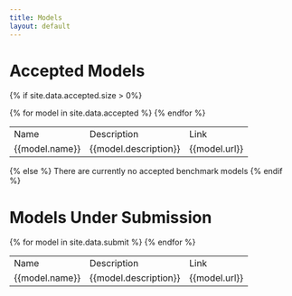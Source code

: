 ```yaml
---
title: Models
layout: default
---
```


# Accepted Models

{% if site.data.accepted.size > 0%}
<table class="decoratedtable">
	<tr>
		<td>Name</td>
		<td>Description</td>
		<td>Link</td>
	</tr>
	{% for model in site.data.accepted %}
	<tr>
		<td>{{model.name}}</td>
		<td>{{model.description}}</td>
		<td>{{model.url}}</td>
	</tr>
	{% endfor %}
</table>
{% else %}
There are currently no accepted benchmark models
{% endif %}

# Models Under Submission

<table class="decoratedtable">
	<tr>
		<td>Name</td>
		<td>Description</td>
		<td>Link</td>
	</tr>
	{% for model in site.data.submit %}
	<tr>
		<td>{{model.name}}</td>
		<td>{{model.description}}</td>
		<td>{{model.url}}</td>
	</tr>
	{% endfor %}
</table>